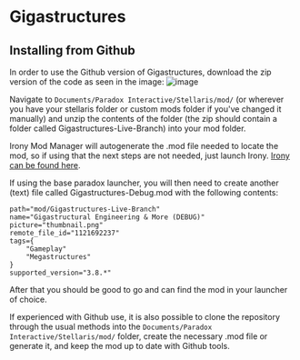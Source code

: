 # Gigastructures

## Installing from Github

In order to use the Github version of Gigastructures, download the zip version of the code as seen in the image:
![image](https://github.com/Pouchkinn-s-Gigastructures/Gigastructures/assets/8443014/3e8f3918-eb97-410c-9e12-ee46a3d2fd53)

Navigate to `Documents/Paradox Interactive/Stellaris/mod/` (or wherever you have your stellaris folder or custom mods folder if you've changed it manually) and unzip the contents of the folder (the zip should contain a folder called Gigastructures-Live-Branch) into your mod folder.

Irony Mod Manager will autogenerate the .mod file needed to locate the mod, so if using that the next steps are not needed, just launch Irony. [Irony can be found here](https://bcssov.github.io/IronyModManager/).

If using the base paradox launcher, you will then need to create another (text) file called Gigastructures-Debug.mod with the following contents:

```
path="mod/Gigastructures-Live-Branch" 
name="Gigastructural Engineering & More (DEBUG)"
picture="thumbnail.png"
remote_file_id="1121692237"
tags={
    "Gameplay"
    "Megastructures"
}
supported_version="3.8.*"
```

After that you should be good to go and can find the mod in your launcher of choice.

If experienced with Github use, it is also possible to clone the repository through the usual methods into the `Documents/Paradox Interactive/Stellaris/mod/` folder, create the necessary .mod file or generate it, and keep the mod up to date with Github tools.


